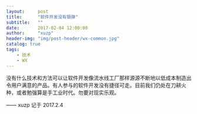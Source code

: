 ```yaml
---
layout:     post
title:      "软件开发没有银弹"
subtitle:   ""
date:       2017-02-04 12:00:00
author:     "xuzp"
header-img: "img/post-header/wx-common.jpg"
catalog: true
tags:
    - 技术
    - WX
---
```


没有什么技术和方法可以让软件开发像流水线工厂那样源源不断地以低成本制造出令用户满意的产品。有人参与的软件开发没有捷径可走。目前我们仍处在刀耕火种，或者勉强算是手工业时代。勿要对现实乐观。


—— xuzp 记于 2017.2.4
